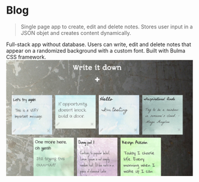 # Blog
> Single page app to create, edit and delete notes. Stores user input in a JSON objet and creates content dynamically.

Full-stack app without database. 
Users can write, edit and delete notes that appear on a randomized background with a custom font. 
Built with Bulma CSS framework.
![](img/screenshot_write.jpg)
